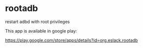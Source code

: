 rootadb
=======

restart adbd with root privileges

This app is available in google play:

https://play.google.com/store/apps/details?id=org.eslack.rootadb
